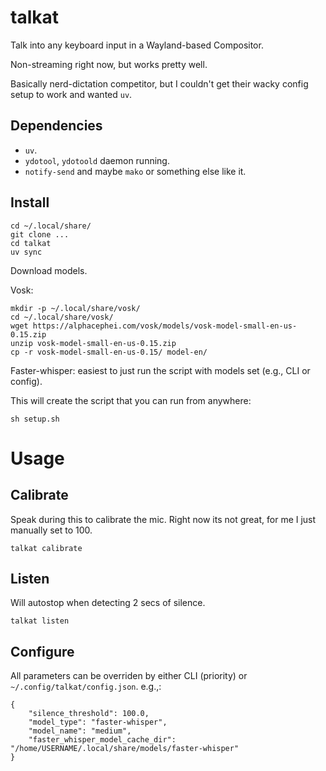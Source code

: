 # talkat
Talk into any keyboard input in a Wayland-based Compositor.

Non-streaming right now, but works pretty well.

Basically nerd-dictation competitor, but I couldn't get their wacky config setup to work and wanted `uv`.

## Dependencies
- `uv`.
- `ydotool`, `ydotoold` daemon running.
- `notify-send` and maybe `mako` or something else like it.

## Install

```
cd ~/.local/share/
git clone ...
cd talkat
uv sync
```

Download models.

Vosk:
```
mkdir -p ~/.local/share/vosk/
cd ~/.local/share/vosk/
wget https://alphacephei.com/vosk/models/vosk-model-small-en-us-0.15.zip
unzip vosk-model-small-en-us-0.15.zip
cp -r vosk-model-small-en-us-0.15/ model-en/
```

Faster-whisper: easiest to just run the script with models set (e.g., CLI or config).

This will create the script that you can run from anywhere:
```
sh setup.sh
```

# Usage
## Calibrate
Speak during this to calibrate the mic. Right now its not great, for me I just manually set to 100.
```
talkat calibrate
```

## Listen
Will autostop when detecting 2 secs of silence.
```
talkat listen
```

## Configure
All parameters can be overriden by either CLI (priority) or `~/.config/talkat/config.json`. e.g.,:
```
{
    "silence_threshold": 100.0,
    "model_type": "faster-whisper",
    "model_name": "medium",
    "faster_whisper_model_cache_dir": "/home/USERNAME/.local/share/models/faster-whisper"
}
```
